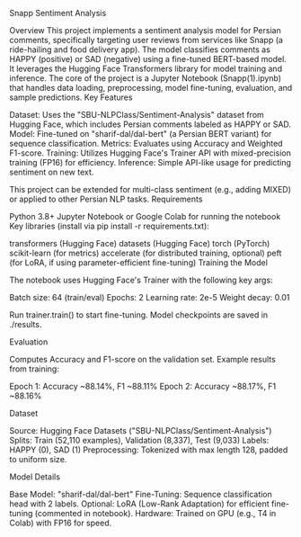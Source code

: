 Snapp Sentiment Analysis

Overview
This project implements a sentiment analysis model for Persian comments, specifically targeting user reviews from services like Snapp (a ride-hailing and food delivery app). The model classifies comments as HAPPY (positive) or SAD (negative) using a fine-tuned BERT-based model. It leverages the Hugging Face Transformers library for model training and inference.
The core of the project is a Jupyter Notebook (Snapp(1).ipynb) that handles data loading, preprocessing, model fine-tuning, evaluation, and sample predictions.
Key Features

Dataset: Uses the "SBU-NLPClass/Sentiment-Analysis" dataset from Hugging Face, which includes Persian comments labeled as HAPPY or SAD.
Model: Fine-tuned on "sharif-dal/dal-bert" (a Persian BERT variant) for sequence classification.
Metrics: Evaluates using Accuracy and Weighted F1-score.
Training: Utilizes Hugging Face's Trainer API with mixed-precision training (FP16) for efficiency.
Inference: Simple API-like usage for predicting sentiment on new text.

This project can be extended for multi-class sentiment (e.g., adding MIXED) or applied to other Persian NLP tasks.
Requirements

Python 3.8+
Jupyter Notebook or Google Colab for running the notebook
Key libraries (install via pip install -r requirements.txt):

transformers (Hugging Face)
datasets (Hugging Face)
torch (PyTorch)
scikit-learn (for metrics)
accelerate (for distributed training, optional)
peft (for LoRA, if using parameter-efficient fine-tuning)
Training the Model

The notebook uses Hugging Face's Trainer with the following key args:

Batch size: 64 (train/eval)
Epochs: 2
Learning rate: 2e-5
Weight decay: 0.01


Run trainer.train() to start fine-tuning. Model checkpoints are saved in ./results.

Evaluation

Computes Accuracy and F1-score on the validation set.
Example results from training:

Epoch 1: Accuracy ~88.14%, F1 ~88.11%
Epoch 2: Accuracy ~88.17%, F1 ~88.16%

Dataset

Source: Hugging Face Datasets ("SBU-NLPClass/Sentiment-Analysis")
Splits: Train (52,110 examples), Validation (8,337), Test (9,033)
Labels: HAPPY (0), SAD (1)
Preprocessing: Tokenized with max length 128, padded to uniform size.

Model Details

Base Model: "sharif-dal/dal-bert"
Fine-Tuning: Sequence classification head with 2 labels.
Optional: LoRA (Low-Rank Adaptation) for efficient fine-tuning (commented in notebook).
Hardware: Trained on GPU (e.g., T4 in Colab) with FP16 for speed.
